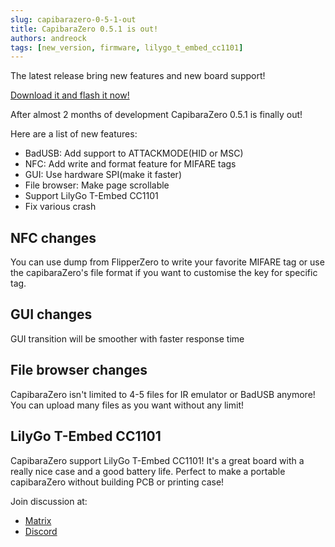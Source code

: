 ```yaml
---
slug: capibarazero-0-5-1-out
title: CapibaraZero 0.5.1 is out!
authors: andreock
tags: [new_version, firmware, lilygo_t_embed_cc1101]
---
```


The latest release bring new features and new board support!

<a href="https://github.com/CapibaraZero/fw/releases">Download it and flash it now!</a>

<!--truncate-->

After almost 2 months of development CapibaraZero 0.5.1 is finally out!

Here are a list of new features:

- BadUSB: Add support to ATTACKMODE(HID or MSC)
- NFC: Add write and format feature for MIFARE tags
- GUI: Use hardware SPI(make it faster)
- File browser: Make page scrollable
- Support LilyGo T-Embed CC1101
- Fix various crash

## NFC changes

You can use dump from FlipperZero to write your favorite MIFARE tag or use the capibaraZero's file format if you want to customise the key for specific tag.

## GUI changes

GUI transition will be smoother with faster response time

## File browser changes

CapibaraZero isn't limited to 4-5 files for IR emulator or BadUSB anymore! You can upload many files as you want without any limit!

## LilyGo T-Embed CC1101

CapibaraZero support LilyGo T-Embed CC1101! It's a great board with a really nice case and a good battery life. Perfect to make a portable capibaraZero without building PCB or printing case!

Join discussion at:

- [Matrix](https://matrix.to/#/#capibarazero:capibarazero.com)
- [Discord](https://discord.gg/77f3BHvnhf)
